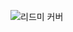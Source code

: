 ![리드미 커버](https://user-images.githubusercontent.com/33420714/203716282-f4e9b173-1d3c-40c7-985d-fdec6ab46d3f.png)
